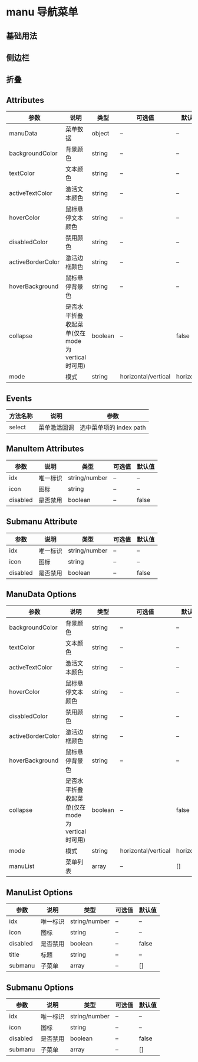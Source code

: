 # manu 导航菜单

## 基础用法

<vue-example file="manu/base" />

## 侧边栏

<vue-example file="manu/mode" />

## 折叠

<vue-example file="manu/collapse" />

## Attributes

| 参数              | 说明                                               | 类型    | 可选值              | 默认值     |
| ----------------- | -------------------------------------------------- | ------- | ------------------- | ---------- |
| manuData          | 菜单数据                                           | object  | –                   | –          |
| backgroundColor   | 背景颜色                                           | string  | –                   | –          |
| textColor         | 文本颜色                                           | string  | –                   | –          |
| activeTextColor   | 激活文本颜色                                       | string  | –                   | –          |
| hoverColor        | 鼠标悬停文本颜色                                   | string  | –                   | –          |
| disabledColor     | 禁用颜色                                           | string  | –                   | –          |
| activeBorderColor | 激活边框颜色                                       | string  | –                   | –          |
| hoverBackground   | 鼠标悬停背景色                                     | string  | –                   | –          |
| collapse          | 是否水平折叠收起菜单(仅在 mode 为 vertical 时可用) | boolean | –                   | false      |
| mode              | 模式                                               | string  | horizontal/vertical | horizontal |

## Events

| 方法名称 | 说明         | 参数                    |
| -------- | ------------ | ----------------------- |
| select   | 菜单激活回调 | 选中菜单项的 index path |

## ManuItem Attributes

| 参数     | 说明     | 类型          | 可选值 | 默认值 |
| -------- | -------- | ------------- | ------ | ------ |
| idx      | 唯一标识 | string/number | –      | –      |
| icon     | 图标     | string        | –      | –      |
| disabled | 是否禁用 | boolean       | –      | false  |

## Submanu Attribute

| 参数     | 说明     | 类型          | 可选值 | 默认值 |
| -------- | -------- | ------------- | ------ | ------ |
| idx      | 唯一标识 | string/number | –      | –      |
| icon     | 图标     | string        | –      | –      |
| disabled | 是否禁用 | boolean       | –      | false  |

## ManuData Options

| 参数            | 说明     | 类型   | 可选值 | 默认值 |
| --------------- | -------- | ------ | ------ | ------ |
| backgroundColor | 背景颜色 | string | –      | –      |
| textColor         | 文本颜色                                           | string  | –                   | –          |
| activeTextColor   | 激活文本颜色                                       | string  | –                   | –          |
| hoverColor        | 鼠标悬停文本颜色                                   | string  | –                   | –          |
| disabledColor     | 禁用颜色                                           | string  | –                   | –          |
| activeBorderColor | 激活边框颜色                                       | string  | –                   | –          |
| hoverBackground   | 鼠标悬停背景色                                     | string  | –                   | –          |
| collapse          | 是否水平折叠收起菜单(仅在 mode 为 vertical 时可用) | boolean | –                   | false      |
| mode              | 模式                                               | string  | horizontal/vertical | horizontal |
| manuList | 菜单列表 | array | – | [] |

## ManuList Options

| 参数     | 说明     | 类型          | 可选值 | 默认值 |
| -------- | -------- | ------------- | ------ | ------ |
| idx      | 唯一标识 | string/number | –      | –      |
| icon     | 图标     | string        | –      | –      |
| disabled | 是否禁用 | boolean       | –      | false  |
| title    | 标题     | string        | –      | –      |
| submanu  | 子菜单   | array         | –      | []     |

## Submanu Options

| 参数     | 说明     | 类型          | 可选值 | 默认值 |
| -------- | -------- | ------------- | ------ | ------ |
| idx      | 唯一标识 | string/number | –      | –      |
| icon     | 图标     | string        | –      | –      |
| disabled | 是否禁用 | boolean       | –      | false  |
| submanu  | 子菜单   | array         | –      | []     |

